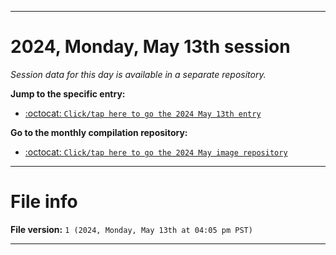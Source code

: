 
***

# 2024, Monday, May 13th session

_Session data for this day is available in a separate repository._

**Jump to the specific entry:**

- [:octocat: `Click/tap here to go the 2024 May 13th entry`](https://github.com/seanpm2001/SeansLifeArchive_Images_MotorWorld_CarFactory_Y2024_V5/tree/SeansLifeArchive_Images_MotorWorld_CarFactory_Y2024_V5_Main-dev/2024/05_May/13/)

**Go to the monthly compilation repository:**

- [:octocat: `Click/tap here to go the 2024 May image repository`](https://github.com/seanpm2001/SeansLifeArchive_Images_MotorWorld_CarFactory_Y2024_V5/)

***

# File info

**File version:** `1 (2024, Monday, May 13th at 04:05 pm PST)`

***
